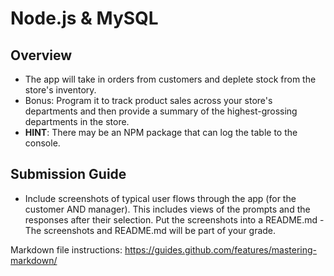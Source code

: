 # Node.js & MySQL
## Overview
* The app will take in orders from customers and deplete stock from the store's inventory.
* Bonus: Program it to track product sales across your store's departments and then provide a summary of the highest-grossing departments in the store.
* **HINT**: There may be an NPM package that can log the table to the console.

## Submission Guide
* Include screenshots of typical user flows through the app (for the customer AND manager). This includes views of the prompts and the responses after their selection. Put the screenshots into a README.md - The screenshots and README.md will be part of your grade.

Markdown file instructions: https://guides.github.com/features/mastering-markdown/